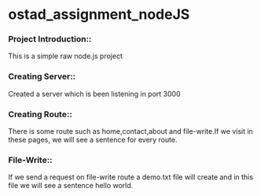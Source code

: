 # ostad_assignment_nodeJS

### Project Introduction::
This is a simple raw node.js project 
### Creating Server::
 Created a server which is been listening in port 3000
### Creating Route::
There is some route such as home,contact,about and file-write.If we visit in these pages, we will see a sentence for every route.
### File-Write::
If we send a request  on file-write route a demo.txt file will create and 
in this file we will see a sentence hello world.

